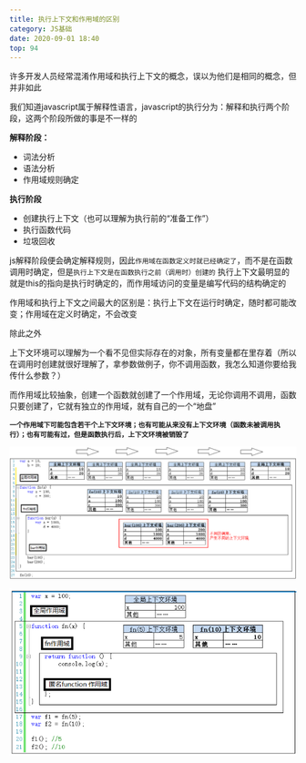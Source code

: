 ```yaml
---
title: 执行上下文和作用域的区别
category: JS基础
date: 2020-09-01 18:40
top: 94
---
```


许多开发人员经常混淆作用域和执行上下文的概念，误以为他们是相同的概念，但并非如此

我们知道javascript属于解释性语言，javascript的执行分为：解释和执行两个阶段，这两个阶段所做的事是不一样的

**解释阶段：**
- 词法分析
- 语法分析
- 作用域规则确定

**执行阶段**
- 创建执行上下文（也可以理解为执行前的“准备工作”）
- 执行函数代码
- 垃圾回收

js解释阶段便会确定解释规则，因此`作用域在函数定义时就已经确定了`，而不是在函数调用时确定，但是`执行上下文是在函数执行之前（调用时）创建的`
执行上下文最明显的就是this的指向是执行时确定的，而作用域访问的变量是编写代码的结构确定的

作用域和执行上下文之间最大的区别是：执行上下文在运行时确定，随时都可能改变；作用域在定义时确定，不会改变


除此之外

上下文环境可以理解为一个看不见但实际存在的对象，所有变量都在里存着（所以在调用时创建就很好理解了，拿参数做例子，你不调用函数，我怎么知道你要给我传什么参数？）

而作用域比较抽象，创建一个函数就创建了一个作用域，无论你调用不调用，函数只要创建了，它就有独立的作用域，就有自己的一个“地盘”

**`一个作用域下可能包含若干个上下文环境；也有可能从来没有上下文环境（函数未被调用执行）；也有可能有过，但是函数执行后，上下文环境被销毁了`**

![不同的调用产生不同的上下文，bar(100)执行完后，bar(100)上下文销毁，紧接着bar(200)执行，生成bar(200)的上下文](../../assets/JS基础/context-scope.png)

![执行完第17行，fn(5)的返回值赋值给了f1。此时执行上下文环境又重新回到全局，但是fn(5)的上下文环境不能就此销毁，因为其中有闭包的引用 -- 闭包导致一个作用域产生多个上下文环境](../../assets/JS基础/context-scope1.png)